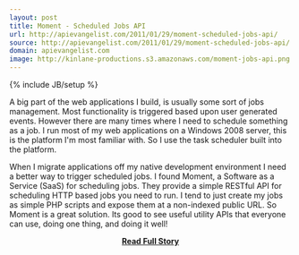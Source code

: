 ```yaml
---
layout: post
title: Moment - Scheduled Jobs API
url: http://apievangelist.com/2011/01/29/moment-scheduled-jobs-api/
source: http://apievangelist.com/2011/01/29/moment-scheduled-jobs-api/
domain: apievangelist.com
image: http://kinlane-productions.s3.amazonaws.com/moment-jobs-api.png
---
```

{% include JB/setup %}<p>A big part of the web applications I build, is usually some sort of jobs management. Most functionality is triggered based upon user generated events. However there are many times where I need to schedule something as a job.
I run most of my web applications on a Windows 2008 server, this is the platform I'm most familiar with.  So I use the task scheduler built into the platform.

When I migrate applications off my native development environment I need a better way to trigger scheduled jobs.
I found Moment, a Software as a Service (SaaS) for scheduling jobs.  They provide a simple RESTful API for scheduling HTTP based jobs you need to run.
I tend to just create my jobs as simple PHP scripts and expose them at a non-indexed public URL. So Moment is a great solution.
Its good to see useful utility APIs that everyone can use, doing one thing, and doing it well!</p>
<center><p><a href="http://apievangelist.com/2011/01/29/moment-scheduled-jobs-api/" style='padding:25px; font-sze:18px; font-weight: bold;'>Read Full Story</a></p></center>
